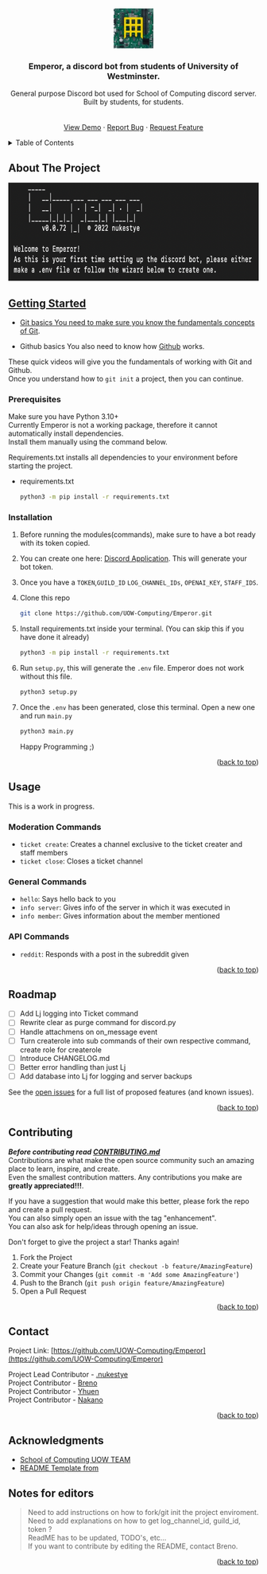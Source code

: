 <!-- Improved compatibility of back to top link: See: https://github.com/othneildrew/Best-README-Template/pull/73 -->
<a name="readme-top"></a>
<!--
*** https://www.markdownguide.org/basic-syntax/#reference-style-links
-->

<!-- PROJECT LOGO -->
<br />
<div align="center">
  <a href="https://github.com/UOW-Computing/Emperor">
    <img src="res/uowLogo.png" alt="Logo" width="80" height="80">
  </a>

<h3 align="center">Emperor, a discord bot from students of University of Westminster.</h3>

  <p align="center">
    General purpose Discord bot used for School of Computing discord server.  
    Built by students, for students.
    <br />
    <br />
    <br />
    <a href="https://github.com/UOW-Computing/Emperor">View Demo</a>
    ·
    <a href="https://github.com/UOW-Computing/Emperor/issues">Report Bug</a>
    ·
    <a href="https://github.com/UOW-Computing/Emperor/issues">Request Feature</a>
  </p>
</div>

<!-- TABLE OF CONTENTS -->
<details>
  <summary>Table of Contents</summary>
  <ol>
    <li>
      <a href="#about-the-project">About The Project</a>
      <ul>
        <li><a href="#built-with">Built With</a></li>
      </ul>
    </li>
    <li>
      <a href="#getting-started">Getting Started</a>
      <ul>
        <li><a href="#prerequisites">Prerequisites</a></li>
        <li><a href="#installation">Installation</a></li>
      </ul>
    </li>
    <li><a href="#usage">Usage</a></li>
    <li><a href="#roadmap">Roadmap</a></li>
    <li><a href="#contributing">Contributing</a></li>
    <li><a href="#contact">Contact</a></li>
    <li><a href="#acknowledgments">Acknowledgments</a></li>
  </ol>
</details>

<!-- ABOUT THE PROJECT -->
## About The Project
  <a href="https://github.com/UOW-Computing/Emperor">
    <img src="res/screenshot.png" alt="Logo" width="751" height="197">


<!-- GETTING STARTED -->
## Getting Started 
- Git basics
  You need to make sure you know the fundamentals concepts of [Git](https://www.youtube.com/watch?v=USjZcfj8yxE).  

- Github basics
  You also need to know how [Github](https://www.youtube.com/watch?v=nhNq2kIvi9s) works.  

These quick videos will give you the fundamentals of working with Git and Github.  
Once you understand how to `git init` a project, then you can continue.

### Prerequisites
Make sure you have Python 3.10+  
Currently Emperor is not a working package, therefore it cannot automatically install dependencies.  
Install them manually using the command below.  

Requirements.txt installs all dependencies to your environment before starting the project.
* requirements.txt
  ```sh
  python3 -m pip install -r requirements.txt
  ```

### Installation

1. Before running the modules(commands), make sure to have a bot ready with its token copied.  
2. You can create one here: [Discord Application](https://discord.com/developers/applications/). This will generate your bot token.  
3. Once you have a `TOKEN`,`GUILD_ID` `LOG_CHANNEL_IDs`, `OPENAI_KEY`, `STAFF_IDS`.

4. Clone this repo
   ```sh
   git clone https://github.com/UOW-Computing/Emperor.git
   ```
5. Install requirements.txt inside your terminal. (You can skip this if you have done it already)
   ```sh
   python3 -m pip install -r requirements.txt
   ```
6. Run `setup.py`, this will generate the `.env` file. Emperor does not work without this file.  
   ```sh
   python3 setup.py
   ```
7. Once the `.env` has been generated, close this terminal. Open a new one and run `main.py` 
   ```sh
   python3 main.py
   ```

   Happy Programming ;) 

<p align="right">(<a href="#readme-top">back to top</a>)</p>


<!-- USAGE EXAMPLES -->
## Usage
This is a work in progress.  

### Moderation Commands

- `ticket create`: Creates a channel exclusive to the ticket creater and staff members
- `ticket close`: Closes a ticket channel

### General Commands

- `hello`: Says hello back to you
 - `info server`: Gives info of the server in which it was executed in
 - `info member`: Gives information about the member mentioned

### API Commands

- `reddit`: Responds with a post in the subreddit given

<p align="right">(<a href="#readme-top">back to top</a>)</p>


<!-- ROADMAP -->
## Roadmap
- [ ]  Add Lj logging into Ticket command
- [ ] Rewrite clear as purge command for discord.py
- [ ] Handle attachmens on on_message event
- [ ] Turn createrole into sub commands of their own respective command, create role for createrole
- [ ] Introduce CHANGELOG.md
- [ ] Better error handling than just Lj
- [ ] Add database into Lj for logging and server backups

See the [open issues](https://github.com/UOW-Computing/Emperor/issues) for a full list of proposed features (and known issues).

<p align="right">(<a href="#readme-top">back to top</a>)</p>


<!-- CONTRIBUTING -->
## Contributing
***Before contributing read [CONTRIBUTING.md](https://github.com/UOW-Computing/Emperor/blob/Breno-dev/CONTRIBUTING.md)***  
Contributions are what make the open source community such an amazing place to learn, inspire, and create.  
Even the smallest contribution matters.
Any contributions you make are **greatly appreciated!!!**.

If you have a suggestion that would make this better, please fork the repo and create a pull request.  
You can also simply open an issue with the tag "enhancement".  
You can also ask for help/ideas through opening an issue.  

Don't forget to give the project a star! Thanks again!  

1. Fork the Project
2. Create your Feature Branch (`git checkout -b feature/AmazingFeature`)
3. Commit your Changes (`git commit -m 'Add some AmazingFeature'`)
4. Push to the Branch (`git push origin feature/AmazingFeature`)
5. Open a Pull Request

<p align="right">(<a href="#readme-top">back to top</a>)</p>

<!-- CONTACT -->
## Contact

Project Link: [https://github.com/UOW-Computing/Emperor](https://github.com/UOW-Computing/Emperor)

Project Lead Contributor - [.nukestye](https://github.com/Nukestye)  
Project Contributor - [Breno](https://github.com/brenobaise)  
Project Contributor - [Yhuen](https://github.com/yhuen24)  
Project Contributor - [Nakano](https://github.com/NakanoYusui)  


<p align="right">(<a href="#readme-top">back to top</a>)</p>

<!-- ACKNOWLEDGMENTS -->
## Acknowledgments

* [School of Computing UOW TEAM](https://github.com/UOW-Computing)
* [README Template from](https://github.com/othneildrew/Best-README-Template)

<!-- Notes -->
## Notes for editors

> Need to add instructions on how to fork/git init the project enviroment.  
> Need to add explanations on how to get log_channel_id, guild_id, token ?  
> ReadME has to be updated, TODO's, etc...  
> If you want to contribute by editing the README, contact Breno.

<p align="right">(<a href="#readme-top">back to top</a>)</p>

<!-- MARKDOWN LINKS & IMAGES -->
<!-- https://www.markdownguide.org/basic-syntax/#reference-style-links -->
[contributors-shield]: https://img.shields.io/github/contributors/UOW-Computing/Emperor.svg?style=for-the-badge
[contributors-url]: https://github.com/UOW-Computing/Emperor/graphs/contributors
[forks-shield]: https://img.shields.io/github/forks/UOW-Computing/Emperor.svg?style=for-the-badge
[forks-url]: https://github.com/UOW-Computing/Emperor/network/members
[stars-shield]: https://img.shields.io/github/stars/UOW-Computing/Emperor.svg?style=for-the-badge
[stars-url]: https://github.com/UOW-Computing/Emperor/stargazers
[issues-shield]: https://img.shields.io/github/issues/UOW-Computing/Emperor.svg?style=for-the-badge
[issues-url]: https://github.com/UOW-Computing/Emperor/issues
[product-screenshot]: res/screenshot.png

[JQuery.com]: https://img.shields.io/badge/jQuery-0769AD?style=for-the-badge&logo=jquery&logoColor=white
[JQuery-url]: https://jquery.com 

